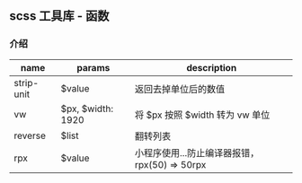 ## scss 工具库 - 函数

### 介绍

 name       | params            | description
 ---------- | ----------------- | --------------------------------------
 strip-unit | $value            | 返回去掉单位后的数值
 vw         | $px, $width: 1920 | 将 $px 按照 $width 转为 vw 单位
 reverse    | $list             | 翻转列表
 rpx        | $value            | 小程序使用...防止编译器报错，rpx(50) => 50rpx
 